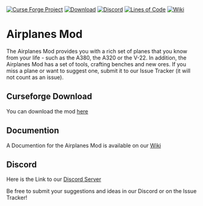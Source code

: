 [![Curse Forge Project](http://cf.way2muchnoise.eu/versions/315652.svg)](https://bit.ly/airplanesmod)
[![Download](http://cf.way2muchnoise.eu/full_315652_downloads.svg)](https://minecraft.curseforge.com/projects/airplanes-mod/files)
[![Discord](https://img.shields.io/discord/371298569354739716?label=Discord)](https://bit.ly/airplanesdc)
[![Lines of Code](https://tokei.rs/b1/github/affehund/airplanes-mod?category=code)](https://bit.ly/airplanesgh)
[![Wiki](http://img.shields.io/badge/Wiki--success.svg)](https://github.com/Affehund/airplanes-mod/wiki)


# Airplanes Mod
The Airplanes Mod provides you with a rich set of planes that you know from your life - such as the A380, 
the A320 or the V-22. 
In addition, the Airplanes Mod has a set of tools, crafting benches and new ores. 
If you miss a plane or want to suggest one, submit it to our Issue Tracker (it will not count as an issue).


## Curseforge Download
You can download the mod [here](https://bit.ly/airplanesmod)

## Documention
A Documention for the Airplanes Mod is available on our [Wiki](https://github.com/Affehund/airplanes-mod/wiki)

## Discord
Here is the Link to our [Discord Server](https://bit.ly/airplanesdc)

Be free to submit your suggestions and ideas in our Discord or on the Issue Tracker!
